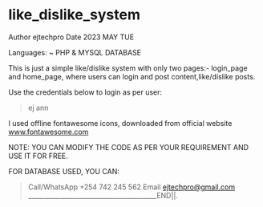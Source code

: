 # like_dislike_system
Author ejtechpro
Date 2023 MAY TUE

Languages: ~ PHP & MYSQL DATABASE 

This is just a simple like/dislike system with only two pages:- login_page and home_page, where users can login and post content,like/dislike posts.

Use the credentials below to login as per user:
 > ej
 > ann

I used offline fontawesome icons, downloaded from official website www.fontawesome.com

NOTE:
YOU CAN MODIFY THE CODE AS PER YOUR REQUIREMENT AND USE IT FOR FREE.

FOR DATABASE USED, YOU CAN:
> Call/WhatsApp +254 742 245 562
> Email ejtechpro@gmail.com
________________________________________END||.
